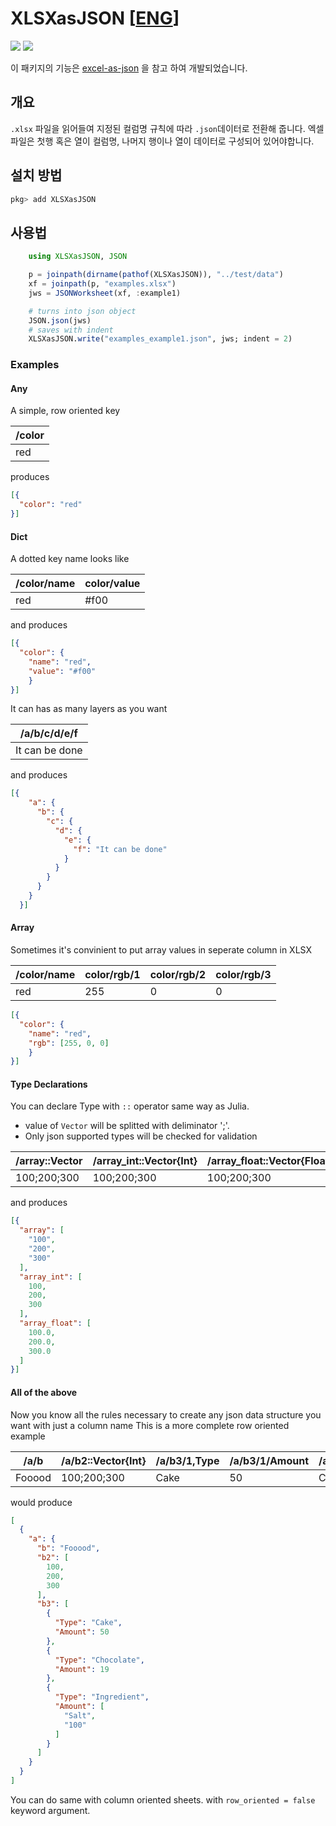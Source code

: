 # XLSXasJSON [[ENG](https://github.com/devsisters/XLSXasJSON.jl/blob/master/README_kr.md)]

![](https://img.shields.io/badge/license-MIT-brightgreen.svg?style=flat-square)
![](https://github.com/devsisters/XLSXasJSON.jl/workflows/Run%20CI%20on%20master/badge.svg)

[license-img]: http://img.shields.io/badge/license-MIT-brightgreen.svg?style=flat

이 패키지의 기능은 [excel-as-json](https://github.com/stevetarver/excel-as-json) 을 참고 하여 개발되었습니다.

## 개요

`.xlsx` 파일을 읽어들여 지정된 컬럼명 규칙에 따라 `.json`데이터로 전환해 줍니다.
엑셀 파일은 첫행 혹은 열이 컬럼명, 나머지 행이나 열이 데이터로 구성되어 있어야합니다.

## 설치 방법
```julia
pkg> add XLSXasJSON
```

## 사용법
``` julia
    using XLSXasJSON, JSON

    p = joinpath(dirname(pathof(XLSXasJSON)), "../test/data")
    xf = joinpath(p, "examples.xlsx")
    jws = JSONWorksheet(xf, :example1)

    # turns into json object
    JSON.json(jws)
    # saves with indent
    XLSXasJSON.write("examples_example1.json", jws; indent = 2)
```

### Examples

#### Any
A simple, row oriented key

| /color|
| -----|
| red|

produces

```json
[{
  "color": "red"
}]
```

#### Dict
A dotted key name looks like

| /color/name|color/value|
| ----------|-----------|
| red       |#f00       |

and produces

```json
[{
  "color": {
    "name": "red",
    "value": "#f00"
    }
}]
```

It can has as many layers as you want

| /a/b/c/d/e/f|
| ---------------|
| It can be done|

and produces

```json
[{
    "a": {
      "b": {
        "c": {
          "d": {
            "e": {
              "f": "It can be done"
            }
          }
        }
      }
    }
  }]

```
#### Array
Sometimes it's convinient to put array values in seperate column in XLSX 

| /color/name|color/rgb/1|color/rgb/2|color/rgb/3|
| ----|-----|-----|-----|
| red     |255   |0 |0  |

```json
[{
  "color": {
    "name": "red",
    "rgb": [255, 0, 0]
    }
}]
```

#### Type Declarations
You can declare Type with `::` operator same way as Julia.
- value of `Vector` will be splitted with deliminator ';'.
- Only json supported types will be checked for validation


| /array::Vector    |/array_int::Vector{Int}|/array_float::Vector{Float64}|
| ------------| ------------ | ------------|
| 100;200;300 |100;200;300   |100;200;300  |

and produces

```json
[{
  "array": [
    "100",
    "200",
    "300"
  ],
  "array_int": [
    100,
    200,
    300
  ],
  "array_float": [
    100.0,
    200.0,
    300.0
  ]
}]
```

#### All of the above

Now you know all the rules necessary to create any json data structure you want with just a column name
This is a more complete row oriented example

| /a/b | /a/b2::Vector{Int} | /a/b3/1,Type | /a/b3/1/Amount | /a/b3/2/Type | /a/b3/2/Amount | /a/b3/3/Type | /a/b3/3/Amount::Vector |
|------------------|-------------|------|---|------------|---|-----------|-----------|
| Fooood | 100;200;300 | Cake | 50 | Chocolate | 19 | Ingredient | Salt;100 |

would produce

```json
[
  {
    "a": {
      "b": "Fooood",
      "b2": [
        100,
        200,
        300
      ],
      "b3": [
        {
          "Type": "Cake",
          "Amount": 50
        },
        {
          "Type": "Chocolate",
          "Amount": 19
        },
        {
          "Type": "Ingredient",
          "Amount": [
            "Salt",
            "100"
          ]
        }
      ]
    }
  }
]

```
You can do same with column oriented sheets. with `row_oriented = false` keyword argument. 
